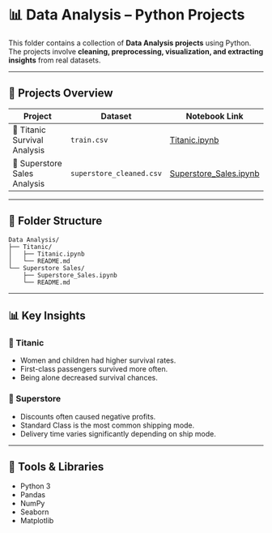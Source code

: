 # 📊 Data Analysis – Python Projects

This folder contains a collection of **Data Analysis projects** using Python.
The projects involve **cleaning, preprocessing, visualization, and extracting insights** from real datasets.

---

## 📌 Projects Overview

| Project                      | Dataset                  | Notebook Link                                                                                                                                 |
| ---------------------------- | ------------------------ | --------------------------------------------------------------------------------------------------------------------------------------------- |
| 🚢 Titanic Survival Analysis | `train.csv`              | [Titanic.ipynb](https://github.com/MinaAyman123/Zero-Grad-ML/tree/main/Data%20Analysis/Titanic)                               |
| 🏪 Superstore Sales Analysis | `superstore_cleaned.csv` | [Superstore\_Sales.ipynb](https://github.com/MinaAyman123/Zero-Grad-ML/tree/main/Data%20Analysis/Superstore%20Sales) |

---

## 📂 Folder Structure

```text
Data Analysis/
├── Titanic/
│   ├── Titanic.ipynb
│   └── README.md
└── Superstore Sales/
    ├── Superstore_Sales.ipynb
    └── README.md
```

---

## 📊 Key Insights

### 🚢 Titanic

* Women and children had higher survival rates.
* First-class passengers survived more often.
* Being alone decreased survival chances.

### 🏪 Superstore

* Discounts often caused negative profits.
* Standard Class is the most common shipping mode.
* Delivery time varies significantly depending on ship mode.

---

## 🔧 Tools & Libraries

* Python 3
* Pandas
* NumPy
* Seaborn
* Matplotlib
